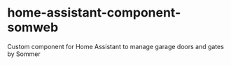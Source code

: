 # home-assistant-component-somweb
Custom component for Home Assistant to manage garage doors and gates by Sommer

